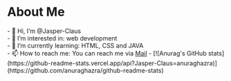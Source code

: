 <div class="test">
<h1>About Me</h1>
</div>
- 👋 Hi, I’m @Jasper-Claus
<br>
- 👀 I’m interested in: web development
<br>
- 🌱 I’m currently learning: HTML, CSS and JAVA
<br>
- 📫 How to reach me: You can reach me via <a href=mailto:jaspergeschaft@gmail.com>Mail</a> 
- 
 [![Anurag's GitHub stats](https://github-readme-stats.vercel.app/api?Jasper-Claus=anuraghazra)](https://github.com/anuraghazra/github-readme-stats)


<!---
Jasper-Claus/Jasper-Claus is a ✨ special ✨ repository because its `README.md` (this file) appears on your GitHub profile.
You can click the Preview link to take a look at your changes.
--->
